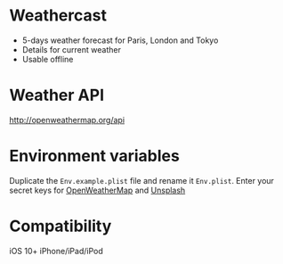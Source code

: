 # Weathercast

* 5-days weather forecast for Paris, London and Tokyo
* Details for current weather
* Usable offline

# Weather API

http://openweathermap.org/api

# Environment variables

Duplicate the `Env.example.plist` file and rename it `Env.plist`. Enter your secret keys for [OpenWeatherMap](https://openweathermap.org/api) and [Unsplash](https://unsplash.com/developers)

# Compatibility

iOS 10+
iPhone/iPad/iPod
